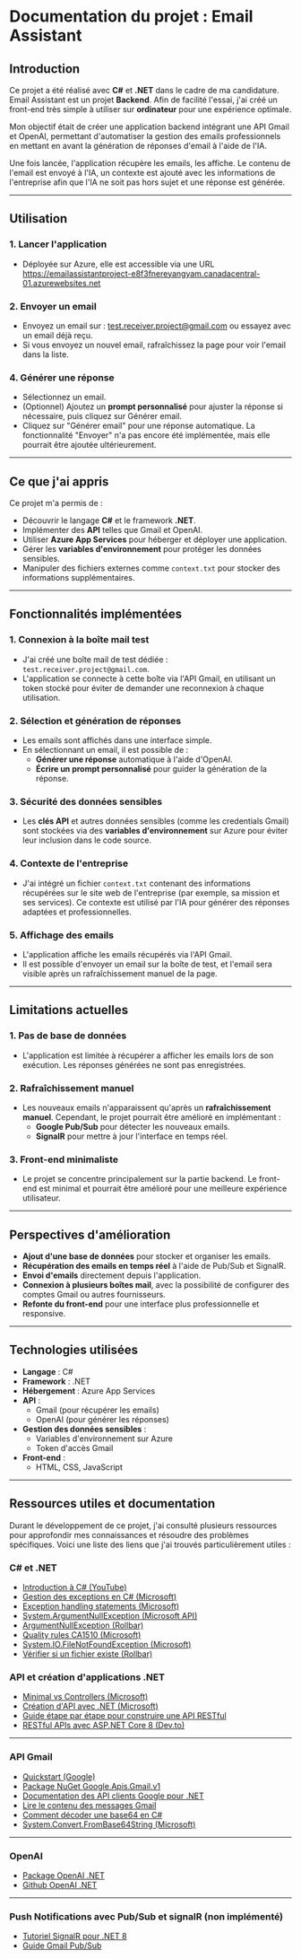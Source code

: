 # **Documentation du projet : Email Assistant**


## **Introduction**
Ce projet a été réalisé avec **C#** et **.NET** dans le cadre de ma candidature.  
Email Assistant est un projet **Backend**. Afin de facilité l'essai, j'ai créé un front-end très simple à utiliser sur **ordinateur** pour une expérience optimale.  

Mon objectif était de créer une application backend intégrant une API Gmail et OpenAI, permettant d'automatiser la gestion des emails professionnels en mettant en avant la génération de réponses d'email à l'aide de l'IA.  

Une fois lancée, l'application récupère les emails, les affiche. Le contenu de l'email est envoyé à l'IA, un contexte est ajouté avec les informations de l'entreprise afin que l'IA ne soit pas hors sujet et une réponse est générée.  

---
## **Utilisation**
### 1. **Lancer l'application**
- Déployée sur Azure, elle est accessible via une URL https://emailassistantproject-e8f3fnereyangyam.canadacentral-01.azurewebsites.net

### 2. **Envoyer un email**
- Envoyez un email sur : test.receiver.project@gmail.com ou essayez avec un email déjà reçu.
- Si vous envoyez un nouvel email, rafraîchissez la page pour voir l'email dans la liste.

### 4. **Générer une réponse**
- Sélectionnez un email.
- (Optionnel) Ajoutez un **prompt personnalisé** pour ajuster la réponse si nécessaire, puis cliquez sur Générer email.
- Cliquez sur "Générer email" pour une réponse automatique.
La fonctionnalité "Envoyer" n'a pas encore été implémentée, mais elle pourrait être ajoutée ultérieurement.
---
## **Ce que j'ai appris**
Ce projet m'a permis de :
- Découvrir le langage **C#** et le framework **.NET**.
- Implémenter des **API** telles que Gmail et OpenAI.
- Utiliser **Azure App Services** pour héberger et déployer une application.
- Gérer les **variables d'environnement** pour protéger les données sensibles.
- Manipuler des fichiers externes comme `context.txt` pour stocker des informations supplémentaires.

---

## **Fonctionnalités implémentées**
### 1. **Connexion à la boîte mail test**
- J'ai créé une boîte mail de test dédiée : `test.receiver.project@gmail.com`.
- L'application se connecte à cette boîte via l'API Gmail, en utilisant un token stocké pour éviter de demander une reconnexion à chaque utilisation.

### 2. **Sélection et génération de réponses**
- Les emails sont affichés dans une interface simple.
- En sélectionnant un email, il est possible de :
  - **Générer une réponse** automatique à l'aide d'OpenAI.
  - **Écrire un prompt personnalisé** pour guider la génération de la réponse.

### 3. **Sécurité des données sensibles**
- Les **clés API** et autres données sensibles (comme les credentials Gmail) sont stockées via des **variables d'environnement** sur Azure pour éviter leur inclusion dans le code source.

### 4. **Contexte de l'entreprise**
- J'ai intégré un fichier `context.txt` contenant des informations récupérées sur le site web de l'entreprise (par exemple, sa mission et ses services). Ce contexte est utilisé par l'IA pour générer des réponses adaptées et professionnelles.

### 5. **Affichage des emails**
- L'application affiche les emails récupérés via l'API Gmail.
- Il est possible d'envoyer un email sur la boîte de test, et l'email sera visible après un rafraîchissement manuel de la page.

---

## **Limitations actuelles**
### 1. **Pas de base de données**
- L'application est limitée à récupérer a afficher les emails lors de son exécution. Les réponses générées ne sont pas enregistrées.

### 2. **Rafraîchissement manuel**
- Les nouveaux emails n'apparaissent qu'après un **rafraîchissement manuel**. Cependant, le projet pourrait être amélioré en implémentant :
  - **Google Pub/Sub** pour détecter les nouveaux emails.
  - **SignalR** pour mettre à jour l'interface en temps réel.

### 3. **Front-end minimaliste**
- Le projet se concentre principalement sur la partie backend. Le front-end est minimal et pourrait être amélioré pour une meilleure expérience utilisateur.

---

## **Perspectives d'amélioration**
- **Ajout d'une base de données** pour stocker et organiser les emails.
- **Récupération des emails en temps réel** à l'aide de Pub/Sub et SignalR.
- **Envoi d'emails** directement depuis l'application.
- **Connexion à plusieurs boîtes mail**, avec la possibilité de configurer des comptes Gmail ou autres fournisseurs.
- **Refonte du front-end** pour une interface plus professionnelle et responsive.

---

## **Technologies utilisées**
- **Langage** : C#
- **Framework** : .NET
- **Hébergement** : Azure App Services
- **API** :
  - Gmail (pour récupérer les emails)
  - OpenAI (pour générer les réponses)
- **Gestion des données sensibles** :
  - Variables d'environnement sur Azure
  - Token d'accès Gmail
- **Front-end** :
  - HTML, CSS, JavaScript

---

## Ressources utiles et documentation

Durant le développement de ce projet, j'ai consulté plusieurs ressources pour approfondir mes connaissances et résoudre des problèmes spécifiques. Voici une liste des liens que j'ai trouvés particulièrement utiles :

### **C# et .NET**
- [Introduction à C# (YouTube)](https://www.youtube.com/watch?v=6rDGCwBdQs0&list=WL&index=89&t=3344s)
- [Gestion des exceptions en C# (Microsoft)](https://learn.microsoft.com/fr-fr/dotnet/csharp/fundamentals/exceptions/)
- [Exception handling statements (Microsoft)](https://learn.microsoft.com/fr-fr/dotnet/csharp/language-reference/statements/exception-handling-statements)
- [System.ArgumentNullException (Microsoft API)](https://learn.microsoft.com/fr-fr/dotnet/api/system.argumentnullexception.-ctor?view=net-9.0#system-argumentnullexception-ctor)
- [ArgumentNullException (Rollbar)](https://rollbar.com/blog/csharp-argumentnullexception/)
- [Quality rules CA1510 (Microsoft)](https://learn.microsoft.com/fr-fr/dotnet/fundamentals/code-analysis/quality-rules/ca1510)
- [System.IO.FileNotFoundException (Microsoft)](https://learn.microsoft.com/en-us/dotnet/api/system.io.filenotfoundexception?view=net-9.0)
- [Vérifier si un fichier existe (Rollbar)](https://rollbar.com/blog/csharp-filenotfoundexception/)

### **API et création d'applications .NET**
- [Minimal vs Controllers (Microsoft)](https://learn.microsoft.com/en-us/aspnet/core/tutorials/first-web-api?view=aspnetcore-9.0&tabs=visual-studio)
- [Création d'API avec .NET (Microsoft)](https://learn.microsoft.com/en-us/aspnet/core/fundamentals/apis?view=aspnetcore-9.0)
- [Guide étape par étape pour construire une API RESTful](https://medium.com/@shashankshashu200/building-a-web-api-with-net-a-step-by-step-guide-2b1004c2273e)
- [RESTful APIs avec ASP.NET Core 8 (Dev.to)](https://dev.to/wirefuture/how-to-build-restful-apis-with-aspnet-core-8-j5)

---

### **API Gmail**
- [Quickstart (Google)](https://developers.google.com/gmail/api/quickstart/js)
- [Package NuGet Google.Apis.Gmail.v1](https://www.nuget.org/packages/Google.Apis.Gmail.v1)
- [Documentation des API clients Google pour .NET](https://developers.google.com/api-client-library/dotnet/get_started)
- [Lire le contenu des messages Gmail](https://developers.google.com/gmail/api/reference/rest/v1/users.messages.attachments#MessagePartBody)
- [Comment décoder une base64 en C#](https://medium.com/c-sharp-programming/mastering-base64-encoding-and-decoding-in-c-803805c388d0#:~:text=Decoding%20Base64%20to%20Binary%20Data,FromBase64String(base64EncodedData)%3B)
- [System.Convert.FromBase64String (Microsoft)](https://learn.microsoft.com/en-us/dotnet/api/system.convert.frombase64string?view=net-9.0)

---

### **OpenAI**
- [Package OpenAI .NET](https://platform.openai.com/docs/libraries)
- [Github OpenAI .NET](https://github.com/openai/openai-dotnet)

---

### **Push Notifications avec Pub/Sub et signalR (non implémenté)**
- [Tutoriel SignalR pour .NET 8](https://dev.to/leandroveiga/how-to-implement-real-time-communication-in-net-8-minimal-apis-using-signalr-a-step-by-step-guide-2faj)
- [Guide Gmail Pub/Sub](https://developers.google.com/gmail/api/guides/push?hl=fr)
